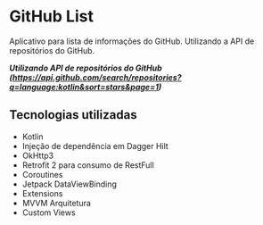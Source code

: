 GitHub List
====================================================
Aplicativo para lista de informações do GitHub. Utilizando a API de repositórios do GitHub.

***Utilizando API de repositórios do GitHub (https://api.github.com/search/repositories?q=language:kotlin&sort=stars&page=1)***

Tecnologias utilizadas
----------------------------------
- Kotlin
- Injeção de dependência em Dagger Hilt
- OkHttp3
- Retrofit 2 para consumo de RestFull
- Coroutines
- Jetpack DataViewBinding
- Extensions
- MVVM Arquitetura
- Custom Views

